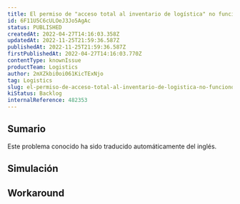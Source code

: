 ```yaml
---
title: El permiso de "acceso total al inventario de logística" no funcionó como se esperaba
id: 6F11U5C6cULOeJ3Jo5AgAc
status: PUBLISHED
createdAt: 2022-04-27T14:16:03.358Z
updatedAt: 2022-11-25T21:59:36.587Z
publishedAt: 2022-11-25T21:59:36.587Z
firstPublishedAt: 2022-04-27T14:16:03.770Z
contentType: knownIssue
productTeam: Logistics
author: 2mXZkbi0oi061KicTExNjo
tag: Logistics
slug: el-permiso-de-acceso-total-al-inventario-de-logistica-no-funciono-como-se-esperaba
kiStatus: Backlog
internalReference: 482353
---
```


## Sumario

<div class="alert alert-info">
  <p>Este problema conocido ha sido traducido automáticamente del inglés.</p>
</div>



## Simulación



## Workaround




